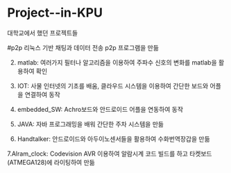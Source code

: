 # Project--in-KPU
대학교에서 했던 프로젝트들


#p2p 
리눅스 기반 채팅과 데이터 전송 p2p 프로그램을 만듦

2. matlab: 여러가지 필터나 알고리즘을 이용하여 주파수 신호의 변화를 matlab을 활용하여 확인

3. IOT: 사물 인터넷의 기초를 배움, 클라우드 시스템을 이용하여 간단한 보드와 어플을 연결하여 동작

4. embedded_SW: Achro보드와 안드로이드 어플을 연동하여 동작

5. JAVA: 자바 프로그래밍을 배워 간단한 주차 시스템을 만듦

6. Handtalker: 안드로이드와 아두이노센서들을 활용하여 수화번역장갑을 만듦

7.Alram_clock: Codevision AVR 이용하여 알람시계 코드 빌드를 하고 타켓보드(ATMEGA128)에 라이팅하여 만듦
